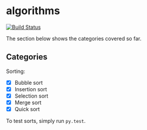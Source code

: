 # algorithms

[![Build Status](https://travis-ci.org/huangsam/algorithms.svg?branch=master)](https://travis-ci.org/huangsam/algorithms)

The section below shows the categories covered so far.

## Categories

Sorting:

- [X] Bubble sort
- [X] Insertion sort
- [X] Selection sort
- [X] Merge sort
- [X] Quick sort

To test sorts, simply run `py.test`.
